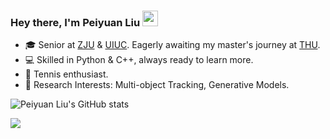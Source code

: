 <!--### Hi there 👋-->

<!--
**Hank0626/Hank0626** is a ✨ _special_ ✨ repository because its `README.md` (this file) appears on your GitHub profile.

Here are some ideas to get you started:

- 🔭 I’m currently working on ...
- 🌱 I’m currently learning ...
- 👯 I’m looking to collaborate on ...
- 🤔 I’m looking for help with ...
- 💬 Ask me about ...
- 📫 How to reach me: ...
- 😄 Pronouns: ...
- ⚡ Fun fact: ...
-->

### Hey there, I'm Peiyuan Liu <a href="https://www.gautamkrishnar.com/"><img src="https://media.giphy.com/media/hvRJCLFzcasrR4ia7z/giphy.gif" width="25px"></a>
- 🎓 Senior at [ZJU](https://www.zju.edu.cn) & [UIUC](https://illinois.edu/). Eagerly awaiting my master's journey at [THU](https://www.tsinghua.edu.cn).
- 💻 Skilled in Python & C++, always ready to learn more.
- 🎾 Tennis enthusiast.
- 🧠 Research Interests: Multi-object Tracking, Generative Models.
<!-- - 🚀 Current intern at [OneFlow](https://github.com/Oneflow-Inc), embracing the future of AI. -->

![Peiyuan Liu's GitHub stats](https://github-readme-stats.vercel.app/api?username=HANK0626&show_icons=true&theme=tokyonight&count_private=true)

![](https://komarev.com/ghpvc/?username=Hank0626&style=plastic&color=blue)
